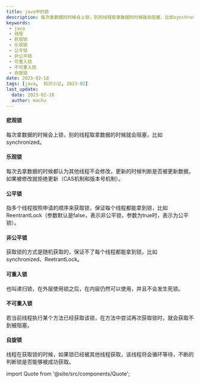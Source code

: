 ```yaml
---
title: java中的锁
description: 每次拿数据的时候会上锁，别的线程取拿数据的时候就会阻塞，比如synchronized。
keywords:
 - java
 - 线程
 - 悲观锁
 - 乐观锁
 - 公平锁
 - 非公平锁
 - 可重入锁
 - 不可重入锁
 - 自旋锁
date: 2023-02-18
tags: [java,  知识小记, 2023-02]
last_update:
  date: 2023-02-18
  author: machu
---
```





#### 悲观锁
每次拿数据的时候会上锁，别的线程取拿数据的时候就会阻塞，比如synchronized。

#### 乐观锁
每次去拿数据的时候都认为其他线程不会修改，更新的时候判断是否被更新数据，如果被修改就拒绝更新（CAS机制和版本号机制）。

#### 公平锁
指多个线程按照申请的顺序来获取锁，保证每个线程都能拿到锁，比如ReentrantLock（参数默认是false，表示非公平锁，参数为true时，表示为公平锁）。

#### 非公平锁
获取锁的方式是随机获取的，保证不了每个线程都能拿到锁，比如synchronized、ReetrantLock。

#### 可重入锁
也叫递归锁，在外层使用锁之后，在内层仍然可以使用，并且不会发生死锁。

#### 不可重入锁
若当前线程执行某个方法已经获取该锁，在方法中尝试再次获取锁时，就会获取不到被阻塞。

#### 自旋锁
线程在获取锁的时候，如果锁已经被其他线程获取，该线程将会循环等待，不断的判断锁是否能够被成功获取。



import Quote from '@site/src/components/Quote';

> <Quote></Quote>
